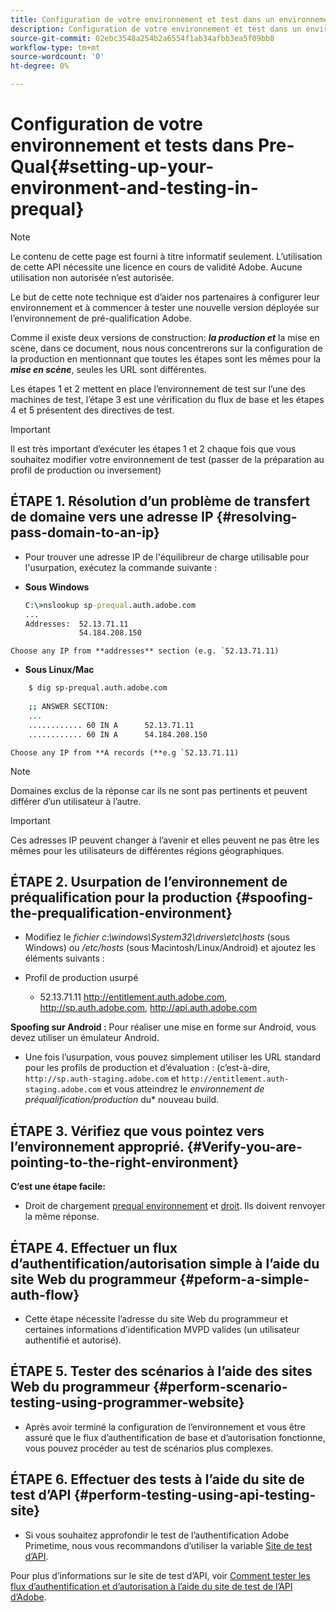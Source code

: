 ```yaml
---
title: Configuration de votre environnement et test dans un environnement de préqualification
description: Configuration de votre environnement et test dans un environnement de préqualification
source-git-commit: 02ebc3548a254b2a6554f1ab34afbb3ea5f09bb8
workflow-type: tm+mt
source-wordcount: '0'
ht-degree: 0%

---
```


# Configuration de votre environnement et tests dans Pre-Qual{#setting-up-your-environment-and-testing-in-prequal}

>[!NOTE]
>
>Le contenu de cette page est fourni à titre informatif seulement. L’utilisation de cette API nécessite une licence en cours de validité Adobe. Aucune utilisation non autorisée n’est autorisée.

Le but de cette note technique est d’aider nos partenaires à configurer leur environnement et à commencer à tester une nouvelle version déployée sur l’environnement de pré-qualification Adobe.

Comme il existe deux versions de construction: ***la production et*** la mise en scène, dans ce document, nous nous concentrerons sur la configuration de la production en mentionnant que toutes les étapes sont les mêmes pour la ***mise en scène***, seules les URL sont différentes.

Les étapes 1 et 2 mettent en place l’environnement de test sur l’une des machines de test, l’étape 3 est une vérification du flux de base et les étapes 4 et 5 présentent des directives de test.

>[!IMPORTANT]
>
> Il est très important d’exécuter les étapes 1 et 2 chaque fois que vous souhaitez modifier votre environnement de test (passer de la préparation au profil de production ou inversement)


## ÉTAPE 1. Résolution d’un problème de transfert de domaine vers une adresse IP {#resolving-pass-domain-to-an-ip}

* Pour trouver une adresse IP de l&#39;équilibreur de charge utilisable pour l&#39;usurpation, exécutez la commande suivante :

* **Sous Windows**

  ```cmd
  C:\>nslookup sp-prequal.auth.adobe.com
  ...
  Addresses:  52.13.71.11
              54.184.208.150
  ```

```Choose any IP from **addresses** section (e.g. `52.13.71.11)```

* **Sous Linux/Mac**

```sh
    $ dig sp-prequal.auth.adobe.com
    
    ;; ANSWER SECTION:
    ...
    ............ 60 IN A      52.13.71.11
    ............ 60 IN A      54.184.208.150
```

```Choose any IP from **A records (**e.g `52.13.71.11)```

>[!NOTE]
>
>Domaines exclus de la réponse car ils ne sont pas pertinents et peuvent différer d’un utilisateur à l’autre.

>[!IMPORTANT]
>
> Ces adresses IP peuvent changer à l’avenir et elles peuvent ne pas être les mêmes pour les utilisateurs de différentes régions géographiques.


## ÉTAPE 2.  Usurpation de l’environnement de préqualification pour la production {#spoofing-the-prequalification-environment}

* Modifiez le *fichier c:\\windows\\System32\\drivers\\etc\\hosts* (sous Windows) ou */etc/hosts* (sous Macintosh/Linux/Android) et ajoutez les éléments suivants :

* Profil de production usurpé
   * 52.13.71.11 http://entitlement.auth.adobe.com, http://sp.auth.adobe.com, http://api.auth.adobe.com

**Spoofing sur Android :** Pour réaliser une mise en forme sur Android, vous devez utiliser un émulateur Android.

* Une fois l’usurpation, vous pouvez simplement utiliser les URL standard pour les profils de production et d’évaluation : (c’est-à-dire, `http://sp.auth-staging.adobe.com` et `http://entitlement.auth-staging.adobe.com` et vous atteindrez le *environnement de préqualification/production* du* nouveau build.


## ÉTAPE 3.  Vérifiez que vous pointez vers l’environnement approprié. {#Verify-you-are-pointing-to-the-right-environment}

**C’est une étape facile:**

* Droit de chargement [prequal environnement](https://entitlement-prequal.auth.adobe.com/environment.html) et [droit](https://entitlement.auth.adobe.com/environment.html). Ils doivent renvoyer la même réponse.


## ÉTAPE 4.  Effectuer un flux d’authentification/autorisation simple à l’aide du site Web du programmeur {#peform-a-simple-auth-flow}

* Cette étape nécessite l’adresse du site Web du programmeur et certaines informations d’identification MVPD valides (un utilisateur authentifié et autorisé).

## ÉTAPE 5.  Tester des scénarios à l’aide des sites Web du programmeur {#perform-scenario-testing-using-programmer-website}

* Après avoir terminé la configuration de l’environnement et vous être assuré que le flux d’authentification de base et d’autorisation fonctionne, vous pouvez procéder au test de scénarios plus complexes.


## ÉTAPE 6.  Effectuer des tests à l’aide du site de test d’API {#perform-testing-using-api-testing-site}

* Si vous souhaitez approfondir le test de l’authentification Adobe Primetime, nous vous recommandons d’utiliser la variable [Site de test d’API](http://entitlement-prequal.auth.adobe.com/apitest/api.html).

Pour plus d’informations sur le site de test d’API, voir [Comment tester les flux d’authentification et d’autorisation à l’aide du site de test de l’API d’Adobe](/help/authentication/test-authn-authz-flows-using-adobes-api-test-site.md).
